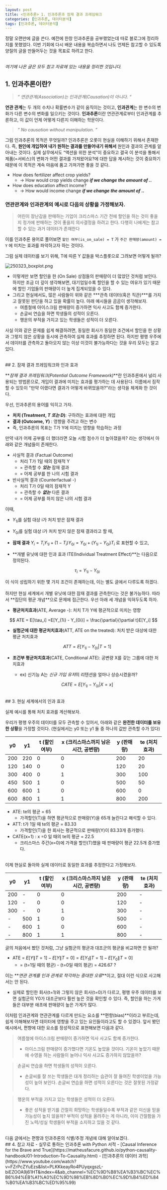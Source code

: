 ```yaml
---
layout: post
title: <인과추론> 1. 인과추론과 잠재 결과 프레임워크
categories: [인과추론, 데이터분석]
tags: [인과추론, 데이터분석]
---
```


<div class="tip">
정말 오랜만에 글을 쓴다. 예전에 한창 인과추론을 공부했었는데 따로 블로그에 정리하지를 못했었다. 
이번 기회에 다시 배운 내용을 복습하면서 나도 언제든 참고할 수 있도록 양질의 글을 만들어두는 것을 목표로 하려고 한다.

<br><i>여기에 나온 글은 모두 참고 자료에 있는 내용을 정리한 것입니다.</i>
</div>

## 1. 인과추론이란?

> *“ 연관관계(Association)는 인과관계(Causation)이 아니다. “*

**연관 관계**는 두 개의 수치나 확률변수가 같이 움직이는 것이고, **인과관계**는 한 변수의 변화가 다른 변수의 변화를 일으키는 것이다. **인과추론**이란 연관관계로부터 인과관계를 추론하고, 이 값이 언제 어떻게 다른지 이해하는 학문이다.


> *“ No causation without manipulation. ”* 

그럼 인과추론의 목적은 무엇일까? 인과추론은 오롯이 현실을 이해하기 위해서 존재한다. 즉, **원인에 개입하여 내가 원하는 결과를 만들어내기 위해서** 원인과 결과의 관계를 알아내는 것이다. 실제 실무에서도 “액션을 위한 분석”이 중요하고 결국 이 분석을 통해서 제품(=서비스)의 변화가 어떤 결과를 가져왔어요?에 대한 답을 제시하는 것이 중요하기 때문에 이 목적은 계속 마음에 품고 가져가면 좋을 것 같다.

- How does fertilizer affect crop yields?
    - → How would crop yields change ***if we change the amount of ..***
- How does education affect income?
    - → How would income change ***if we change the amount of ..***


### 연관관계와 인과관계의 예시로 다음의 상황을 가정해보자.

> 어린이 장난감을 판매하는 기업이 크리스마스 기간 전에 할인을 하는 것이 좋을지 정가에 판매하는 것이 좋을지 의사결정을 하려고 한다. 다행히 나에게는 참고할 수 있는 과거 데이터가 존재한다
> 

이를 인과추론 용어로 풀어보면 `할인 여부(is_on_sale) = T` 가 `주간 판매량(amount) = Y` 에 미치는 효과를 파악하고자 하는 것이다.

그럼 실제 데이터를 보기 위해, T에 따른 Y 값들을 박스플롯으로 그려보면 어떻게 될까?
    
![250323_boxplot.png](/public/img/250323_boxplot.png)

- 이렇게만 보면 할인을 한 (On Sale) 상점들의 판매량이 더 많았던 것처럼 보인다. 하지만 조금 더 깊이 생각해보면, 대기업일수록 할인을 할 수 있는 여유가 있기 때문에 할인 기업들의 판매량이 더 높게 집계되었을 수 있다.
- 그리고 현실에서도, 많은 사람들이 위와 같은 ***관측 데이터(혹은 직관)***를 가지고 잘못된 판단을 하고 있을 확률이 높다. 아래 예시들을 곰곰이 생각해보자.
    - 여름철에 아이스크림 판매량이 증가하면 익사 사고도 함께 증가한다.
    - 손글씨 연습을 하면 학생들의 성적이 오른다.
    - 행운의 부적을 가지고 있는 학생들은 성적이 더 오른다.

사실 이와 같은 문제를 쉽게 해결하려면, 동일한 회사가 동일한 조건에서 할인을 한 상황과 그렇지 않은 상황을 동시에 관측하여 실제 효과를 추정하면 된다. 하지만 평행 우주에서 데이터를 관측하고 돌아오지 않는 이상 이것이 불가능하다는 것을 우리 모두는 알고있다.

<br />
## 2. 잠재 결과 프레임워크와 인과 효과

**_잠재 결과 프레임워크(Potential Outcome Framework)_**란 인과추론에서 널리 사용되는 방법론으로, 개입이 결과에 미치는 효과를 평가하는 데 사용된다. 이름에서 짐작할 수 있듯이 "만약 이랬다면 결과가 어떻게 바뀌었을까?"라는 생각을 체계화 한 것이다. 

우선, 인과추론의 용어를 익히고 가자.

- **처치 (Treatment, *T 또는 D*)**: 구하려는 효과에 대한 개입
- **결과 (Outcome, *Y*)** : 영향을 주려고 하는 변수
- 즉, 인과추론의 목표는 T가 Y에 미치는 영향을 학습하는 과정

만약 내가 어제 공부를 더 했더라면 오늘 시험 점수가 더 높아졌을까? 라는 생각에서 아래와 같은 개념들이 존재한다.

- 사실적 결과 (Factual Outcome)
    - 처리 T가 1일 때의 잠재적 Y
    - = 관측할 수 ***있는*** 잠재 결과
    - = 어제 공부를 한 나의 시험 결과
- 반사실적 결과 (Counterfactual -)
    - 처리 T가 0일 때의 잠재적 Y
    - = 관측할 수 ***없는*** 다른 결과
    - = 어제 공부를 하지 않은 나의 시험 결과

이때, 
- $Y_{1i}$를 실험 대상 i가 처치 받은 잠재 결과
- $Y_{0i}$를 실험 대상 i가 처치 받지 않은 잠재 결과라고 할 때,
- **잠재 결과** $Y_i = T_iY_{1i} + (1-T_i)Y_{0i} = Y_{0i} + (Y_{1i} - Y_{0i})T_i$ 로 표현할 수 있고,
- **개별 유닛에 대한 인과 효과 ITE(Individual Treatment Effect)**는 다음으로 정의된다.
    
    $$
    \tau_i = Y_{1i}-Y_{0i}
    $$
    

<div class="exclamation">
이 식이 성립하기 위한 몇 가지 조건이 존재하는데, 이는 별도 글에서 다루도록 하겠다.
</div>

<br/>
하지만 현실 세계에서 개별 유닛에 대한 잠재 결과를 관측한다는 것은 불가능하다. 따라서 **집단의 평균 개념**으로 문제에 접근한다. 우선 아래 세 개념을 익혀두도록 하자.

- **평균처치효과**(ATE, Average -): 처치 T가 Y에 평균적으로 미치는 영향

$$
ATE = E[\tau_i] =E[Y_{1i} - Y_{0i}] = \frac{\partial}{\partial t}E[Y_i]
$$

- **실험군에 대한 평균처치효과**(ATT, ATE on the treated): 처치 받은 대상에 대한 평균 처치효과
    
    $$
    ATT = E[Y_{1i} - Y_{0i} | T=1]
    $$
    
- **조건부 평균처치효과**(CATE, Conditional ATE): 공변량 X를 갖는 그룹에 대한 처치효과
    - ex) 신기능 A는 *신규 가입 유저*의 리텐션을 얼마나 상승시켰을까?
    
    $$
    CATE = E[Y_{1i} - Y_{0i} | X= x]
    $$
    
<br/>
## 3. 현실 세계에서의 인과 효과

실제 예시를 통해 처치 효과를 계산해보자.

우리가 평행 우주의 데이터를 모두 관측할 수 있어서, 아래와 같은 **완전한 데이터를 보유한 상황**을 가정할 것이다. (현실에서는 y0 또는 y1 둘 중 하나의 값만 관측할 수가 있다)

|y0|y1|t (할인 여부)|x (크리스마스까지 남은 시간, 공변량)|y (판매량)|te (처치효과)|
| --- | --- | --- | --- | --- | --- |
| 200 | 220 | 0 | 0 | 200 | 20 |
| 120 | 140 | 0 | 0 | 120 | 20 |
| 300 | 400 | 0 | 1 | 300 | 100 |
| 450 | 500 | 1 | 0 | 500 | 50 |
| 600 | 600 | 1 | 0 | 600 | 0 |
| 600 | 800 | 1 | 1 | 800 | 200 |

- ATE: te의 평균 = 65
    - 가격할인(T)을 하면 평균적으로 판매량(Y)을 65개 늘린다고 해석할 수 있다.
- ATT: t가 1일 때 te의 평균 = 83.33
    - 가격할인(T)을 한 회사는 평균적으로 판매량(Y)이 83.33개 증가했다.
- CATE(x=1) : x =0 일 때의 te의 평균 = 22.5
    - 크리스마스 주간(x=0)에 가격을 할인(T)했을 때 판매량이 평균 22.5개 증가했다.

<br/>
이제 현실로 돌아와 실제 데이터로 동일한 효과를 추정한다고 가정해보자.

|y0|y1|t (할인 여부)|x (크리스마스까지 남은 시간, 공변량)|y (판매량)|te (처치효과)|
| --- | --- | --- | --- | --- | --- |
| 200 | - | 0 | 0 | 200 | - |
| 120 | - | 0 | 0 | 120 | - |
| 300 | - | 0 | 1 | 300 | - |
| - | 500 | 1 | 0 | 500 | - |
| - | 600 | 1 | 0 | 600 | - |
| - | 800 | 1 | 1 | 800 | - |

글의 처음에서 봤던 것처럼, 그냥 실험군의 평균과 대조군의 평균을 비교하면 안 될까?
- ATE = $E[Y\|T=1] - E[Y\|T=0] = E[Y_1\|T=1] - E[Y_0\|T=0]$
  - = (t=1일 때의 평균) - (t=0일 때의 평균) = 426.67 ?

이는 **_연관 관계를 인과 관계로 착각하는 중대한 오류_**이고, 절대 이런 식으로 사고해서는 안 된다.

- 실제로 할인한 회사(t=1)와 그렇지 않은 회사(t=0)가 다르고, 평행 우주 데이터를 보면 실험군의 Y0가 대조군보다 훨씬 높은 것을 확인할 수 있다. 즉, 할인을 하는 가게들은 대부분 애초에 판매량이 높은 가게가 많다.

이처럼 인과관계와 연관관계를 다르게 만드는 요소를 **편향(bias)**이라고 부르는데, 쉽게 이해해보자면 데이터에 영향을 주고 있는 요인들이라고도 할 수 있겠다. 앞서 봤던 예시에서, 편향에 대한 요소를 정성적으로 표현해보면 다음과 같다.

> 여름철에 아이스크림 판매량이 증가하면 익사 사고도 함께 증가한다.
> 
> - 아이스크림 판매량이 증가했다면 기온도 높았을 것이다. 기온이 높았기 때문에 수영을 하는 사람들이 늘어나 익사 사고도 증가하지 않았을까?

> 손글씨 연습을 하면 학생들의 성적이 오른다.
> 
> - 손글씨를 잘 쓰는 학생들은 대개 정리하는 습관이 잘 들여진 학생이었을 가능성이 높아 보인다. 손글씨 연습을 하면 성적이 오른다는 것은 잘못된 가정같다.

> 행운의 부적을 가지고 있는 학생들은 성적이 더 오른다.
> 
> - 좋은 성적을 받기를 간절히 희망하는 학생들일수록 부적과 같은 미신을 믿을 가능성이 높지 않을까? 부적이 성적을 올려주는 게 아니라, 이미 간절함을 가진 노력/성실 학생들이 부적을 소지하고 있을 것 같다.

<br/>
다음 글에서는 편향과 인과추론의 식별/추정 개념에 대해 알아보겠다.


<br/>
## 4. 참고 자료
- 실무로 통하는 인과추론 with Python 서적
- [Causal Inference for the Brave and True](https://matheusfacure.github.io/python-causality-handbook/01-Introduction-To-Causality.html)
- [인과추론의 데이터 과학](https://www.youtube.com/watch?v=FZrPcZYuEzs&list=PLKKkeayRo4PUyqxgszL-biEZOOA9j61HT&index=4&ab_channel=%EC%9D%B8%EA%B3%BC%EC%B6%94%EB%A1%A0%EC%9D%98%EB%8D%B0%EC%9D%B4%ED%84%B0%EA%B3%BC%ED%95%99)
